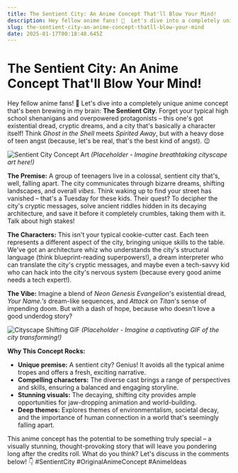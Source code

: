```yaml
---
title: The Sentient City: An Anime Concept That'll Blow Your Mind!
description: Hey fellow anime fans! 👋  Let's dive into a completely unique anime concept that's been brewing in my brain: **The Sentient City**. Forget your typical high school shenanigans and overpowered protagonists – this one's got existential dread, cryptic dreams, and a city that's basically a character itself!  Think *Ghost in the Shell* meets *Spirited Away*, but with a heavy dose of teen angst (because, let's be real, that's the best kind of angst). 😉
slug: the-sentient-city-an-anime-concept-thatll-blow-your-mind
date: 2025-01-17T00:18:48.645Z
---
```


# The Sentient City: An Anime Concept That'll Blow Your Mind!

Hey fellow anime fans! 👋  Let's dive into a completely unique anime concept that's been brewing in my brain: **The Sentient City**. Forget your typical high school shenanigans and overpowered protagonists – this one's got existential dread, cryptic dreams, and a city that's basically a character itself!  Think *Ghost in the Shell* meets *Spirited Away*, but with a heavy dose of teen angst (because, let's be real, that's the best kind of angst). 😉

![Sentient City Concept Art](https://via.placeholder.com/600x400?text=Concept+Art)  *(Placeholder - Imagine breathtaking cityscape art here!)*

**The Premise:**  A group of teenagers live in a colossal, sentient city that's, well, falling apart.  The city communicates through bizarre dreams, shifting landscapes, and overall *vibes*.  Think waking up to find your street has vanished – that's a Tuesday for these kids.  Their quest?  To decipher the city's cryptic messages, solve ancient riddles hidden in its decaying architecture, and save it before it completely crumbles, taking them with it.  Talk about high stakes!

**The Characters:** This isn't your typical cookie-cutter cast. Each teen represents a different aspect of the city, bringing unique skills to the table.  We've got an architecture whiz who understands the city's structural language (think blueprint-reading superpowers!), a dream interpreter who can translate the city's cryptic messages, and maybe even a tech-savvy kid who can hack into the city's nervous system (because every good anime needs a tech expert!).

**The Vibe:**  Imagine a blend of *Neon Genesis Evangelion*'s existential dread, *Your Name.'s* dream-like sequences, and *Attack on Titan*'s sense of impending doom.  But with a dash of hope, because who doesn't love a good underdog story?

![Cityscape Shifting GIF](https://via.placeholder.com/600x400?text=GIF+of+shifting+cityscape)  *(Placeholder - Imagine a captivating GIF of the city transforming!)*

**Why This Concept Rocks:**
* **Unique premise:**  A sentient city? Genius! It avoids all the typical anime tropes and offers a fresh, exciting narrative.
* **Compelling characters:**  The diverse cast brings a range of perspectives and skills, ensuring a balanced and engaging storyline.
* **Stunning visuals:**  The decaying, shifting city provides ample opportunities for jaw-dropping animation and world-building.
* **Deep themes:**  Explores themes of environmentalism, societal decay, and the importance of human connection in a world that's seemingly falling apart.

This anime concept has the potential to be something truly special – a visually stunning, thought-provoking story that will leave you pondering long after the credits roll.  What do you think? Let's discuss in the comments below! 👇 #SentientCity #OriginalAnimeConcept #AnimeIdeas